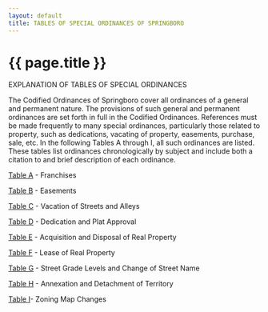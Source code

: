 ```yaml
---
layout: default 
title: TABLES OF SPECIAL ORDINANCES OF SPRINGBORO
---
```


{{ page.title }}
================

EXPLANATION OF TABLES OF SPECIAL ORDINANCES

The Codified Ordinances of Springboro cover all ordinances of a general
and permanent nature. The provisions of such general and permanent
ordinances are set forth in full in the Codified Ordinances. References
must be made frequently to many special ordinances, particularly those
related to property, such as dedications, vacating of property,
easements, purchase, sale, etc. In the following Tables A through I, all
such ordinances are listed. These tables list ordinances chronologically
by subject and include both a citation to and brief description of each
ordinance.

[Table A](ee58d7b.html) - Franchises

[Table B](f090873.html) - Easements

[Table C](f9d6ae3.html) - Vacation of Streets and Alleys

[Table D](faf2511.html) - Dedication and Plat Approval

[Table E](10fcbddd.html) - Acquisition and Disposal of Real Property

[Table F](117cd100.html) - Lease of Real Property

[Table G](118edff7.html) - Street Grade Levels and Change of Street Name

[Table H](119e60cc.html) - Annexation and Detachment of Territory

[Table I](1201a5de.html)- Zoning Map Changes
